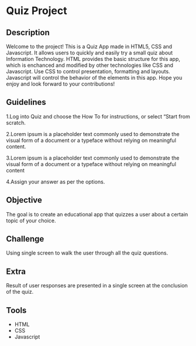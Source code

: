 # Quiz Project



## Description

Welcome to the project! This is a Quiz App made in HTML5, CSS and Javascript. It allows users to quickly and easily try a small quiz about 
Information Technology. HTML provides the basic structure for this app, which is enchanced and modified by other technologies like CSS and Javascript.
Use CSS to control presentation, formatting and layouts. Javascript will control the behavior of the elements in this app.
Hope you enjoy and look forward to your contributions!


## Guidelines

1.Log into Quiz and choose the How To for instructions, or select “Start from scratch.

2.Lorem ipsum is a placeholder text commonly used to demonstrate the visual form of a document or a typeface without relying on meaningful content.

3.Lorem ipsum is a placeholder text commonly used to demonstrate the visual form of a document or a typeface without relying on meaningful content

4.Assign your answer as per the options.


## Objective

The goal is to create an educational app that quizzes a user about a certain topic of your choice.

## Challenge

Using single screen to walk the user through all the quiz questions.


## Extra

Result of user responses are presented in a single screen at the conclusion of the quiz.

## Tools

* HTML
* CSS
* Javascript